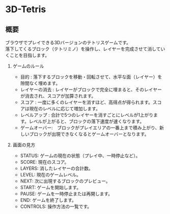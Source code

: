 # 3D-Tetris
## 概要
ブラウザでプレイできる3Dバージョンのテトリスゲームです。\
落下してくるブロック（テトリミノ）を操作し、レイヤーを完成させて消していくことを目指します。

1. ゲームのルール
   - 目的 : 落下するブロックを移動・回転させて、水平な面（レイヤー）を隙間なく埋めます。
   - レイヤーの消去 : レイヤーがブロックで完全に埋まると、そのレイヤーが消去され、スコアが加算されます。
   - スコア : 一度に多くのレイヤーを消すほど、高得点が得られます。スコアは現在のレベルに応じて増加します。
   - レベルアップ : 合計で5つのレイヤーを消すごとにレベルが1上がります。レベルが上がると、ブロックの落下速度が速くなります。
   - ゲームオーバー:　ブロックがプレイエリアの一番上まで積み上がり、新しいブロックが出現できなくなるとゲームオーバーとなります。
  
2. 画面の見方
   - STATUS: ゲームの現在の状態（プレイ中、一時停止など）。
   - SCORE: 現在のスコア。
   - LAYERS: 消したレイヤーの合計数。
   - LEVEL: 現在のゲームレベル。
   - NEXT: 次に出現するブロックのプレビュー。
   - START: ゲームを開始します。
   - PAUSE: ゲームを一時停止または再開します。
   - END: ゲームを終了します。
   - CONTROLS: 操作方法の一覧です。



